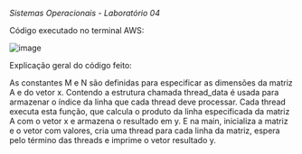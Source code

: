 *Sistemas Operacionais - Laboratório 04*

Código executado no terminal AWS:

![image](https://github.com/guilhermepascucci/guilherme/assets/99357352/a856b57f-27f9-4cc9-9945-cbbb04492523)

Explicação geral do código feito:

As constantes M e N são definidas para especificar as dimensões da matriz A e do vetor x. Contendo a estrutura chamada thread_data é usada para armazenar o índice da linha que cada thread deve processar. Cada thread executa esta função, que calcula o produto da linha especificada da matriz A com o vetor x e armazena o resultado em y. E na main, inicializa a matriz e o vetor com valores, cria uma thread para cada linha da matriz, espera pelo término das threads e imprime o vetor resultado y.
